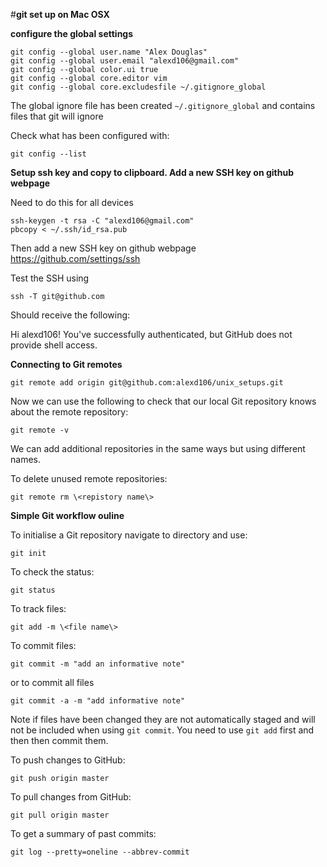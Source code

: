 #**git set up on Mac OSX**

**configure the global settings**

    git config --global user.name "Alex Douglas"
    git config --global user.email "alexd106@gmail.com"
    git config --global color.ui true
    git config --global core.editor vim
    git config --global core.excludesfile ~/.gitignore_global

The global ignore file has been created `~/.gitignore_global` and contains files that
git will ignore

Check what has been configured with:

    git config --list

**Setup ssh key and copy to clipboard. Add a new SSH key on github webpage**

Need to do this for all devices

    ssh-keygen -t rsa -C "alexd106@gmail.com"
    pbcopy < ~/.ssh/id_rsa.pub

Then add a new SSH key on github webpage <https://github.com/settings/ssh>

Test the SSH using

    ssh -T git@github.com

Should receive the following:

Hi alexd106! You've successfully authenticated, but GitHub does not provide shell access.

**Connecting to Git remotes**

    git remote add origin git@github.com:alexd106/unix_setups.git

Now we can use the following to check that our local Git repository knows about the remote repository:

    git remote -v

We can add additional repositories in the same ways but using different names.

To delete unused remote repositories: 

    git remote rm \<repistory name\>

**Simple Git workflow ouline**

To initialise a Git repository navigate to directory and use:

    git init

To check the status:

    git status

To track files:

    git add -m \<file name\>

To commit files:

    git commit -m "add an informative note"

or to commit all files

    git commit -a -m "add informative note"

Note if files have been changed they are not automatically staged and will not be included when using `git commit`.
You need to use `git add` first and then then commit them.

To push changes to GitHub:

    git push origin master

To pull changes from GitHub:

    git pull origin master

To get a summary of past commits:

    git log --pretty=oneline --abbrev-commit

